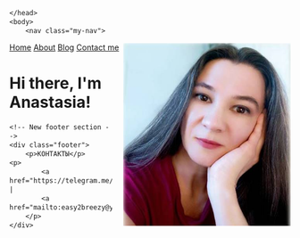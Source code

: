 
<html>
	<head>
		<title>Easy Breezy English</title>
	
  <style>
    .my-image {
      float: right;
      margin-left: 20px;
      margin-top: -30px;
      
    }
  </style>
  <style>
    .my-nav a {
      margin-right: 30px;
    }
  </style>
	</head>
	<body>
		<nav class="my-nav">
  <a href="/">Home</a>
  <a href="/about">About</a>
  <a href="/blog">Blog</a>
  <a href="/contact">Contact me</a>
</nav>
  <img src="pics/prof.jpg" class="my-image" width="300">
		<div class="container">
    		<div class="blurb">
        		<h1>Hi there, I'm Anastasia!</h1>
    		</div><!-- /.blurb -->
		</div><!-- /.container -->
	
    <!-- New footer section -->
    <div class="footer">
        <p>КОНТАКТЫ</p>
    <p>
            <a href="https://telegram.me/easy_breezy_english">Telegram</a> |
            <a href="mailto:easy2breezy@yandex.ru">Email</a>
        </p>
    </div>

</body>
</html>
